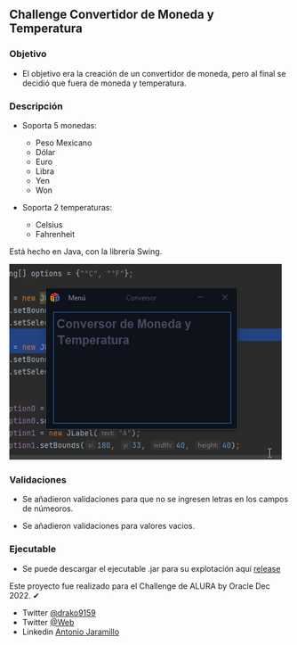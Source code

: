 ## Challenge Convertidor de Moneda y Temperatura

### Objetivo

- El objetivo era la creación de un convertidor de moneda, pero al final se decidió que fuera de moneda y temperatura.

### Descripción

- Soporta 5 monedas:
    - Peso Mexicano
    - Dólar
    - Euro
    - Libra
    - Yen
    - Won

- Soporta 2 temperaturas:
    - Celsius
    - Fahrenheit

Está hecho en Java, con la librería Swing.

![Convertidor](./lib/vis.gif)

### Validaciones

- Se añadieron validaciones para que no se ingresen letras en los campos de númeoros.

- Se añadieron validaciones para valores vacios.

### Ejecutable

- Se puede descargar el ejecutable .jar para su explotación aquí [release](https://github.com/Drako9159/Convertidor/releases/tag/1.0)

Este proyecto fue realizado para el Challenge de ALURA by Oracle Dec 2022. ✔


- Twitter [@drako9159](https://twitter.com/Drako9159)
- Twitter [@Web](https://www.drako.icu)
- Linkedin [Antonio Jaramillo](https://www.linkedin.com/in/antonio-jaramillo-099a77250)